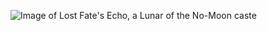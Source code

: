 ![Image of Lost Fate's Echo, a Lunar of the No-Moon caste](https://cdn.discordapp.com/attachments/825010134593306664/851671993501351956/13338_B9GPDphX.png)
